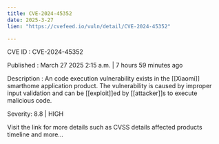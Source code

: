 ```yaml
---
title: CVE-2024-45352
date: 2025-3-27
lien: "https://cvefeed.io/vuln/detail/CVE-2024-45352"

---
```


CVE ID : CVE-2024-45352

Published :  March 27
2025
2:15 a.m. | 7 hours
59 minutes ago

Description : An code execution vulnerability exists in the [[Xiaomi]] smarthome application product. The vulnerability is caused by improper input validation and can be [[exploit]]ed by [[attacker]]s to execute malicious code.

Severity: 8.8 | HIGH

Visit the link for more details
such as CVSS details
affected products
timeline
and more...
